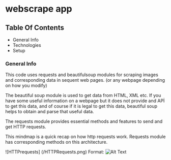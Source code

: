 # webscrape app

## Table Of Contents
- General Info
- Technologies
- Setup

### General Info
This code uses requests and beautifulsoup modules for scraping images and corresponding data in sequent web pages. (or any webpage depending on how you modify)

The beautiful soup module is used to get data from HTML, XML etc. If you have some useful information on a webpage but it does not provide and APİ to get this data, and of course if it is legal to get this data, beautiful soup helps to obtain and parse that useful data. 

The requests module provides essential methods and features to send and get HTTP requests.

This mindmap is a quick recap on how http requests work. Requests module has corresponding methods on this architecture.


![HTTPrequests] (/HTTPRequests.png)
Format: ![Alt Text](https://github.com/tahirbey/webscrape/blob/1baf892bc1ca8034fb1704c1f3b6222353843cef/HTTPRequests.png)


